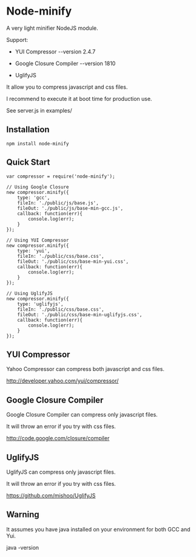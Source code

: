 
# Node-minify
      
  A very light minifier NodeJS module.

  Support:

  - YUI Compressor --version 2.4.7
  
  - Google Closure Compiler --version 1810

  - UglifyJS
  
  It allow you to compress javascript and css files.
  
  I recommend to execute it at boot time for production use.

  See server.js in examples/

## Installation

    npm install node-minify

## Quick Start

    var compressor = require('node-minify');
    
	// Using Google Closure
	new compressor.minify({
		type: 'gcc',
		fileIn: './public/js/base.js',
		fileOut: './public/js/base-min-gcc.js',
		callback: function(err){
			console.log(err);
		}
	});

	// Using YUI Compressor
	new compressor.minify({
		type: 'yui',
		fileIn: './public/css/base.css',
		fileOut: './public/css/base-min-yui.css',
		callback: function(err){
			console.log(err);
		}
	});

	// Using UglifyJS
	new compressor.minify({
		type: 'uglifyjs',
		fileIn: './public/css/base.css',
		fileOut: './public/css/base-min-uglifyjs.css',
		callback: function(err){
			console.log(err);
		}
	});

## YUI Compressor

  Yahoo Compressor can compress both javascript and css files.

  http://developer.yahoo.com/yui/compressor/

## Google Closure Compiler

  Google Closure Compiler can compress only javascript files.

  It will throw an error if you try with css files.

  http://code.google.com/closure/compiler

## UglifyJS

  UglifyJS can compress only javascript files.

  It will throw an error if you try with css files.

  https://github.com/mishoo/UglifyJS

## Warning

  It assumes you have java installed on your environment for both GCC and Yui.

  java -version
